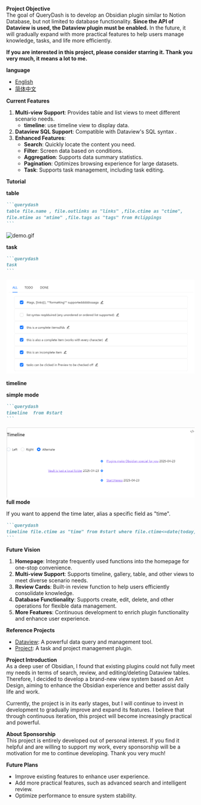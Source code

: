 **Project Objective**  
The goal of QueryDash is to develop an Obsidian plugin similar to Notion Database, but not limited to database functionality.
**Since the API of Dataview is used, the Dataview plugin must be enabled.**
In the future, it will gradually expand with more practical features to help users manage knowledge, tasks, and life more efficiently.

**If you are interested in this project, please consider starring it. Thank you very much, it means a lot to me.**

**language**
- [English](README.md)
- [简体中文](README-zh.md)

**Current Features**
1. **Multi-view Support**: Provides table and list views to meet different scenario needs.
	- **timeline**: use timeline view to display data.
2. **Dataview SQL Support**: Compatible with Dataview's SQL syntax .
3. **Enhanced Features**:
	- **Search**: Quickly locate the content you need.
	- **Filter**: Screen data based on conditions.
	- **Aggregation**: Supports data summary statistics.
	- **Pagination**: Optimizes browsing experience for large datasets.
    - **Task**: Supports task management, including task editing.

**Tutorial**

**table**
~~~markdown
```querydash
table file.name , file.outlinks as "links" ,file.ctime as "ctime",
file.mtime as "mtime" ,file.tags as "tags" from #clippings
```
~~~

![demo.gif](docs/demo.gif)

**task**
~~~markdown
```querydash
task
```
~~~

![task.png](docs/task.png)

**timeline**

**simple mode**
~~~markdown
```querydash
timeline  from #start
```
~~~
![timeline.png](docs/timeline.png)
**full mode**

If you want to append the time later, alias a specific field as "time".
~~~markdown
```querydash
timeline file.ctime as "time" from #start where file.ctime<=date(today) sort file.mtime desc
```
~~~

**Future Vision**
1. **Homepage**: Integrate frequently used functions into the homepage for one-stop convenience.
2. **Multi-view Support**: Supports timeline, gallery, table, and other views to meet diverse scenario needs.
3. **Review Cards**: Built-in review function to help users efficiently consolidate knowledge.
4. **Database Functionality**: Supports create, edit, delete, and other operations for flexible data management.
5. **More Features**: Continuous development to enrich plugin functionality and enhance user experience.

**Reference Projects**
- [Dataview](https://github.com/blacksmithgu/obsidian-dataview): A powerful data query and management tool.
- [Project](https://github.com/marcusolsson/obsidian-projects): A task and project management plugin.

**Project Introduction**  
As a deep user of Obsidian, I found that existing plugins could not fully meet my needs in terms of search, review, and editing/deleting Dataview tables. Therefore, I decided to develop a brand-new view system based on Ant Design, aiming to enhance the Obsidian experience and better assist daily life and work.

Currently, the project is in its early stages, but I will continue to invest in development to gradually improve and expand its features. I believe that through continuous iteration, this project will become increasingly practical and powerful.

**About Sponsorship**  
This project is entirely developed out of personal interest. If you find it helpful and are willing to support my work, every sponsorship will be a motivation for me to continue developing. Thank you very much!

**Future Plans**
- Improve existing features to enhance user experience.
- Add more practical features, such as advanced search and intelligent review.
- Optimize performance to ensure system stability.
